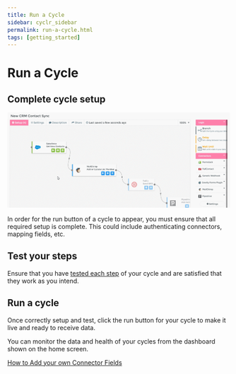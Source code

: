 ```yaml
---
title: Run a Cycle
sidebar: cyclr_sidebar
permalink: run-a-cycle.html
tags: [getting_started]
---
```


# Run a Cycle #

Complete cycle setup
--------------------

![](./images/cycle-setup.gif)

In order for the run button of a cycle to appear, you must ensure that all required setup is complete. This could include authenticating connectors, mapping fields, etc.

Test your steps
---------------

Ensure that you have [tested each step](./testing-cycles) of your cycle and are satisfied that they work as you intend.

Run a cycle
-----------

Once correctly setup and test, click the run button for your cycle to make it live and ready to receive data.

You can monitor the data and health of your cycles from the dashboard shown on the home screen.

[How to Add your own Connector Fields](./adding-connector-fields)